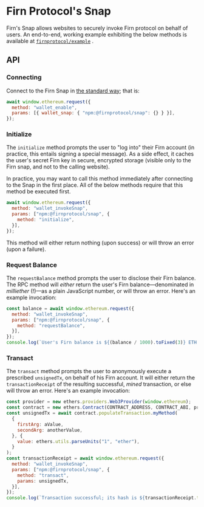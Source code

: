 # Firn Protocol's Snap

Firn's Snap allows websites to securely invoke Firn protocol on behalf of users. An end-to-end, working example
exhibiting the below methods is available at [`firnprotocol/example`](https://github.com/firnprotocol/example)
.

## API

### Connecting

Connect to the Firn Snap
in [the standard way](https://docs.metamask.io/guide/snaps-development-guide.html#the-snap-source-code); that is:

```javascript
await window.ethereum.request({
  method: "wallet_enable",
  params: [{ wallet_snap: { "npm:@firnprotocol/snap": {} } }],
});
```

### Initialize

The `initialize` method prompts the user to "log into" their Firn account (in practice, this entails signing a special
message). As a side effect, it caches the user's secret Firn key in secure, encrypted storage (visible only to the Firn
snap, and not to the calling website).

In practice, you may want to call this method immediately after connecting to the Snap in the first place. All of the below methods require that this method be executed first.

```javascript
await window.ethereum.request({
  method: "wallet_invokeSnap",
  params: ["npm:@firnprotocol/snap", {
    method: "initialize",
  }],
});
```

This method will either return nothing (upon success) or will throw an error (upon a failure).

### Request Balance

The `requestBalance` method prompts the user to disclose their Firn balance. The RPC method will _either_ return the
user's Firn balance—denominated in _milliether_ (!)—as a plain JavaScript number, or will throw an error. Here's an example
invocation:

```javascript
const balance = await window.ethereum.request({
  method: "wallet_invokeSnap",
  params: ["npm:@firnprotocol/snap", {
    method: "requestBalance",
  }],
});
console.log(`User's Firn balance is ${(balance / 1000).toFixed(3)} ETH.`);
```

### Transact

The `transact` method prompts the user to anonymously execute a prescribed `unsignedTx`, on behalf of his
Firn account. It will either return the `transactionReceipt` of the resulting successful, _mined_ transaction, or else will throw
an error. Here's an example invocation:

```javascript
const provider = new ethers.providers.Web3Provider(window.ethereum);
const contract = new ethers.Contract(CONTRACT_ADDRESS, CONTRACT_ABI, provider);
const unsignedTx = await contract.populateTransaction.myMethod(
  {
    firstArg: aValue,
    secondArg: anotherValue,
  }, {
    value: ethers.utils.parseUnits("1", "ether"),
  }
);
const transactionReceipt = await window.ethereum.request({
  method: "wallet_invokeSnap",
  params: ["npm:@firnprotocol/snap", {
    method: "transact",
    params: unsignedTx,
  }],
});
console.log(`Transaction successful; its hash is ${transactionReceipt.transactionHash}.`);
```

